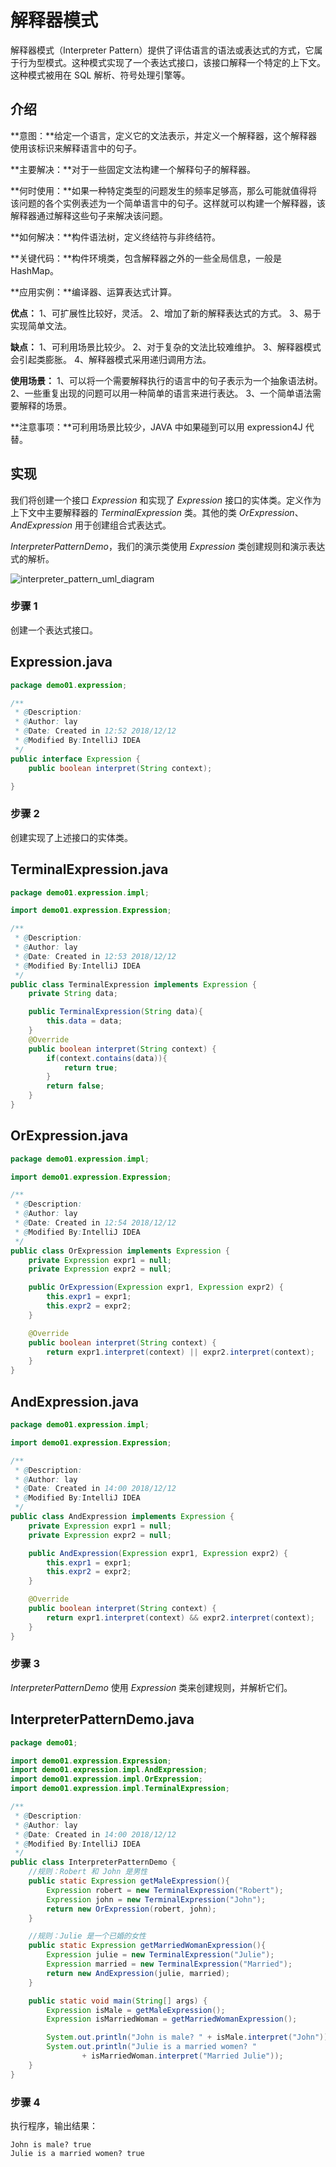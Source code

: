 # 解释器模式

解释器模式（Interpreter Pattern）提供了评估语言的语法或表达式的方式，它属于行为型模式。这种模式实现了一个表达式接口，该接口解释一个特定的上下文。这种模式被用在 SQL 解析、符号处理引擎等。

## 介绍

**意图：**给定一个语言，定义它的文法表示，并定义一个解释器，这个解释器使用该标识来解释语言中的句子。

**主要解决：**对于一些固定文法构建一个解释句子的解释器。

**何时使用：**如果一种特定类型的问题发生的频率足够高，那么可能就值得将该问题的各个实例表述为一个简单语言中的句子。这样就可以构建一个解释器，该解释器通过解释这些句子来解决该问题。

**如何解决：**构件语法树，定义终结符与非终结符。

**关键代码：**构件环境类，包含解释器之外的一些全局信息，一般是 HashMap。

**应用实例：**编译器、运算表达式计算。

**优点：** 1、可扩展性比较好，灵活。 2、增加了新的解释表达式的方式。 3、易于实现简单文法。

**缺点：** 1、可利用场景比较少。 2、对于复杂的文法比较难维护。 3、解释器模式会引起类膨胀。 4、解释器模式采用递归调用方法。

**使用场景：** 1、可以将一个需要解释执行的语言中的句子表示为一个抽象语法树。 2、一些重复出现的问题可以用一种简单的语言来进行表达。 3、一个简单语法需要解释的场景。

**注意事项：**可利用场景比较少，JAVA 中如果碰到可以用 expression4J 代替。

## 实现

我们将创建一个接口 *Expression* 和实现了 *Expression* 接口的实体类。定义作为上下文中主要解释器的 *TerminalExpression* 类。其他的类 *OrExpression*、*AndExpression* 用于创建组合式表达式。

*InterpreterPatternDemo*，我们的演示类使用 *Expression* 类创建规则和演示表达式的解析。



![interpreter_pattern_uml_diagram](F:\学习\图片\设计模式\16_解释器模式\interpreter_pattern_uml_diagram.jpg)

### 步骤 1

创建一个表达式接口。

## Expression.java

```java
package demo01.expression;

/**
 * @Description:
 * @Author: lay
 * @Date: Created in 12:52 2018/12/12
 * @Modified By:IntelliJ IDEA
 */
public interface Expression {
    public boolean interpret(String context);

}

```



### 步骤 2

创建实现了上述接口的实体类。

## TerminalExpression.java

```java
package demo01.expression.impl;

import demo01.expression.Expression;

/**
 * @Description:
 * @Author: lay
 * @Date: Created in 12:53 2018/12/12
 * @Modified By:IntelliJ IDEA
 */
public class TerminalExpression implements Expression {
    private String data;

    public TerminalExpression(String data){
        this.data = data;
    }
    @Override
    public boolean interpret(String context) {
        if(context.contains(data)){
            return true;
        }
        return false;
    }
}

```



## OrExpression.java

```java
package demo01.expression.impl;

import demo01.expression.Expression;

/**
 * @Description:
 * @Author: lay
 * @Date: Created in 12:54 2018/12/12
 * @Modified By:IntelliJ IDEA
 */
public class OrExpression implements Expression {
    private Expression expr1 = null;
    private Expression expr2 = null;

    public OrExpression(Expression expr1, Expression expr2) {
        this.expr1 = expr1;
        this.expr2 = expr2;
    }

    @Override
    public boolean interpret(String context) {
        return expr1.interpret(context) || expr2.interpret(context);
    }
}

```



## AndExpression.java

```java
package demo01.expression.impl;

import demo01.expression.Expression;

/**
 * @Description:
 * @Author: lay
 * @Date: Created in 14:00 2018/12/12
 * @Modified By:IntelliJ IDEA
 */
public class AndExpression implements Expression {
    private Expression expr1 = null;
    private Expression expr2 = null;

    public AndExpression(Expression expr1, Expression expr2) {
        this.expr1 = expr1;
        this.expr2 = expr2;
    }

    @Override
    public boolean interpret(String context) {
        return expr1.interpret(context) && expr2.interpret(context);
    }
}

```



### 步骤 3

*InterpreterPatternDemo* 使用 *Expression* 类来创建规则，并解析它们。

## InterpreterPatternDemo.java

```java
package demo01;

import demo01.expression.Expression;
import demo01.expression.impl.AndExpression;
import demo01.expression.impl.OrExpression;
import demo01.expression.impl.TerminalExpression;

/**
 * @Description:
 * @Author: lay
 * @Date: Created in 14:00 2018/12/12
 * @Modified By:IntelliJ IDEA
 */
public class InterpreterPatternDemo {
    //规则：Robert 和 John 是男性
    public static Expression getMaleExpression(){
        Expression robert = new TerminalExpression("Robert");
        Expression john = new TerminalExpression("John");
        return new OrExpression(robert, john);
    }

    //规则：Julie 是一个已婚的女性
    public static Expression getMarriedWomanExpression(){
        Expression julie = new TerminalExpression("Julie");
        Expression married = new TerminalExpression("Married");
        return new AndExpression(julie, married);
    }

    public static void main(String[] args) {
        Expression isMale = getMaleExpression();
        Expression isMarriedWoman = getMarriedWomanExpression();

        System.out.println("John is male? " + isMale.interpret("John"));
        System.out.println("Julie is a married women? "
                + isMarriedWoman.interpret("Married Julie"));
    }
}

```



### 步骤 4

执行程序，输出结果：

```
John is male? true
Julie is a married women? true
```